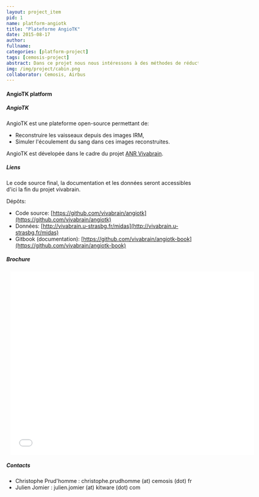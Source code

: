```yaml
---
layout: project_item
pid: 1
name: platform-angiotk
title: "Plateforme AngioTK"
date: 2015-08-17
author:
fullname:
categories: [platform-project]
tags: [cemosis-project]
abstract: Dans ce projet nous nous intéressons à des méthodes de réduction d'ordre pour des problèmes d'aérothermie.
img: /img/project/cabin.png
collaborator: Cemosis, Airbus
---
```


#### AngioTK platform

##### AngioTK

AngioTK est une plateforme open-source permettant de:

* Reconstruire les vaisseaux depuis des images IRM,
* Simuler l'écoulement du sang dans ces images reconstruites.

AngioTK est dévelopée dans le cadre du projet [ANR Vivabrain](http://vivabrain.fr/).

##### Liens
Le code source final, la documentation et les données seront accessibles d'ici la fin du projet vivabrain.   

Dépôts:

* Code source: [https://github.com/vivabrain/angiotk](https://github.com/vivabrain/angiotk)
* Données: [http://vivabrain.u-strasbg.fr/midas](http://vivabrain.u-strasbg.fr/midas)
* Gitbook (documentation): [https://github.com/vivabrain/angiotk-book](https://github.com/vivabrain/angiotk-book)
      
##### Brochure
<div style="width: 640px; height: 480px; margin: 10px; position: relative;"><iframe allowfullscreen frameborder="0" style="width:640px; height:480px" src="//d2pjrbs8oo6puz.cloudfront.net/58440a86-1d48-493a-92ac-0cc4376f8eaf/embedControls.html" id="hP.phKHgvEb3"></iframe></div>

##### Contacts
* Christophe Prud'homme : christophe.prudhomme (at) cemosis (dot) fr
* Julien Jomier : julien.jomier (at) kitware (dot) com
